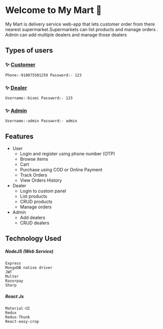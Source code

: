 # Welcome to My Mart 👋
  My Mart is delivery service web-app that lets customer order from there nearest supermarket.Supermarkets can list products and manage orders . Admin can add multiple dealers and manage those dealers  

## Types of users

### ✨  [Customer](https://mymart.sreeganesh.co/#/)
 ```
Phone:-918075501259 Password:- 123 
```
### ✨  [Dealer](https://mymart.sreeganesh.co/#/dealer/login) 

```
Username:-bismi Password:- 123 
```

### ✨  [Admin](https://mymart.sreeganesh.co/#/admin/login) 
```
Username:-admin Password:- admin 
```


## Features
* User 
  * Login and register using phone number (OTP)
  * Browse items 
  * Cart
  * Purchase using COD or Online Payment 
  * Track Orders 
  * View Orders History 
* Dealer 
  * Login  to custom panel 
  * List products 
  * CRUD products 
  * Manage orders 
* Admin
  * Add dealers
  * CRUD dealers
 





## Technology Used
##### NodeJS (Web Service)
```
Express
MongoDB native driver
JWT
Multer
Razorpay
Sharp
```
##### React Js
```
Material-UI
Redux
Redux-Thunk
React-easy-crop
```

 

